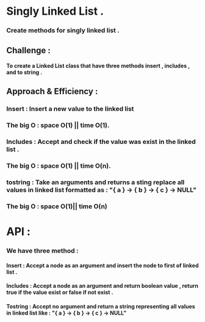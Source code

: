 # Singly Linked List .
### Create methods for singly linked list . 

## Challenge : 
#### To create a Linked List class that have three methods insert , includes , and to string .


## Approach & Efficiency :
### Insert : Insert a new value to the linked list 
### The big O : space O(1) || time O(1).


### Includes : Accept and check if the value was exist in the linked list . 
### The big O :  space O(1) || time O(n).

### tostring : Take an arguments and returns a sting replace all values in linked list formatted as : "{ a } -> { b } -> { c } -> NULL"
### The big O : space O(1)|| time O(n) 


# API : 
### We have three method : 
#### Insert : Accept a node as an argument and insert the node to first of linked list .
#### Includes : Accept a node as an argument and return boolean value , return true if the value exist or false if not exist . 
#### Tostring : Accept no argument and return a string representing all values in linked list like : "{ a } -> { b } -> { c } -> NULL"